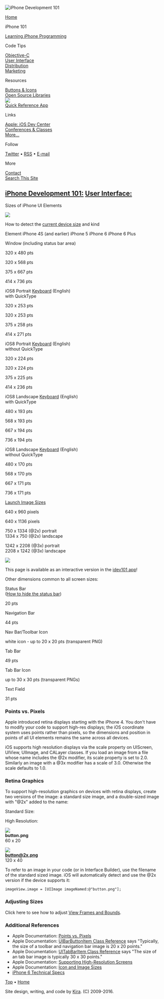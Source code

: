 ![iPhone Development 101](/ilogo.gif)

[Home](/)  

iPhone 101

[Learning iPhone Programming](/learn_iphone_programming.html)  

Code Tips

[Objective-C](/code/Objective-C/)  
[User Interface](/code/User_Interface/)  
[Distribution](/code/Distribution/)  
[Marketing](/code/Marketing/)  

Resources

[Buttons & Icons](/icons.html)  
[Open Source Libraries](/libraries.html)  
![](/app/icon80x80.png)  
[Quick Reference App](/app/)

Links

[Apple: iOS Dev Center](http://developer.apple.com/ios/)  
[Conferences & Classes](/conferences.html)  
[More...](/#links)  

Follow

[Twitter](http://twitter.com/idev101) • [RSS](http://feeds.feedburner.com/idev101) • [E-mail](http://feedburner.google.com/fb/a/mailverify?uri=idev101&loc=en_US)

More

[Contact](mailto:kira@lightsphere.com)  
[Search This Site](/search.html)

##  [iPhone Development 101:](/) [User Interface:](/code/User_Interface/)   
Sizes of iPhone UI Elements 

![](img/fourPhones.jpg)

How to detect the [current device size](deviceSizes.html) and kind 

Element iPhone 4S (and earlier) iPhone 5 iPhone 6 iPhone 6 Plus

Window (including status bar area)

320 x 480 pts

320 x 568 pts

375 x 667 pts

414 x 736 pts

iOS8 Portrait [Keyboard](keyboard.html) (English)  
with QuickType

320 x 253 pts 

320 x 253 pts 

375 x 258 pts

414 x 271 pts

iOS8 Portrait [Keyboard](keyboard.html) (English)  
without QuickType

320 x 224 pts 

320 x 224 pts 

375 x 225 pts 

414 x 236 pts 

iOS8 Landscape [Keyboard](keyboard.html) (English)   
with QuickType

480 x 193 pts 

568 x 193 pts 

667 x 194 pts

736 x 194 pts

iOS8 Landscape [Keyboard](keyboard.html) (English)   
without QuickType

480 x 170 pts 

568 x 170 pts 

667 x 171 pts

736 x 171 pts

[Launch Image Sizes](launchImages.html)

640 x 960 pixels

640 x 1136 pixels

750 x 1334 (@2x) portrait  
1334 x 750 (@2x) landscape

1242 x 2208 (@3x) portrait  
2208 x 1242 (@3x) landscape

![](/app/icon80x80.png)

This page is available as an interactive version in the [idev101 app](/app/)!

Other dimensions common to all screen sizes: 

Status Bar  
([How to hide the status bar](UIStatusBar.html))

20 pts 

Navigation Bar 

44 pts 

Nav Bar/Toolbar Icon

white icon - up to 20 x 20 pts (transparent PNG) 

Tab Bar

49 pts

Tab Bar Icon

up to 30 x 30 pts (transparent PNGs)

Text Field 

31 pts

### Points vs. Pixels

Apple introduced retina displays starting with the iPhone 4. You don't have to modify your code to support high-res displays; the iOS coordinate system uses points rather than pixels, so the dimensions and position in points of all UI elements remains the same across all devices. 

iOS supports high resolution displays via the scale property on UIScreen, UIView, UIImage, and CALayer classes. If you load an image from a file whose name includes the @2x modifier, its scale property is set to 2.0. Similarly an image with a @3x modifier has a scale of 3.0. Otherwise the scale defaults to 1.0. 

### Retina Graphics

To support high-resolution graphics on devices with retina displays, create two versions of the image: a standard size image, and a double-sized image with "@2x" added to the name: 

Standard Size:

High Resolution:

![](img/homeSmall.png)  
**button.png**  
60 x 20 

![](img/homeBig.png)  
**button@2x.png**  
120 x 40 

To refer to an image in your code (or in Interface Builder), use the filename of the standard sized image. iOS will automatically detect and use the @2x version if the device supports it: 

    
    
    imageView.image = [UIImage imageNamed:@"button.png"];
    

### Adjusting Sizes

Click here to see how to adjust [View Frames and Bounds](view_frames_bounds.html). 

### Additional References

  * Apple Documentation: [Points vs. Pixels](http://developer.apple.com/library/ios/documentation/2DDrawing/Conceptual/DrawingPrintingiOS/GraphicsDrawingOverview/GraphicsDrawingOverview.html#//apple_ref/doc/uid/TP40010156-CH14-SW7)
  * Apple Documentation: [UIBarButtonItem Class Reference](http://developer.apple.com/iphone/library/documentation/UIKit/Reference/UIBarButtonItem_Class/Reference/Reference.html#//apple_ref/doc/uid/TP40007519-CH3-SW3) says "Typically, the size of a toolbar and navigation bar image is 20 x 20 points."
  * Apple Documentation: [UITabBarItem Class Reference](http://developer.apple.com/iphone/library/documentation/UIKit/Reference/UITabBarItem_Class/Reference/Reference.html#//apple_ref/occ/instm/UITabBarItem/initWithTitle:image:tag:) says "The size of an tab bar image is typically 30 x 30 points."
  * Apple Documentation: [Supporting High-Resolution Screens](https://developer.apple.com/library/ios/documentation/2DDrawing/Conceptual/DrawingPrintingiOS/SupportingHiResScreensInViews/SupportingHiResScreensInViews.html)
  * Apple Documentation: [Icon and Image Sizes](https://developer.apple.com/library/ios/documentation/UserExperience/Conceptual/MobileHIG/IconMatrix.html)
  * [iPhone 6 Technical Specs](https://www.apple.com/iphone-6/specs/)   

[Top](javascript:window.scrollTo\(0,0\)) • [Home](/)

Site design, writing, and code by [Kira](http://www.lightsphere.com/). (C) 2009-2016.  
